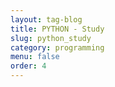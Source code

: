 ```yaml
---
layout: tag-blog
title: PYTHON - Study
slug: python_study
category: programming
menu: false
order: 4
---
```


